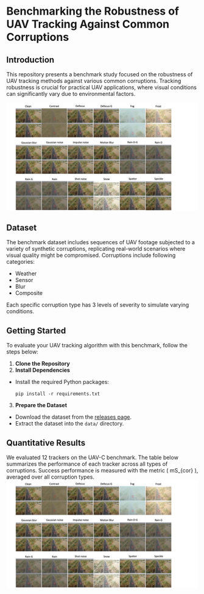 # Benchmarking the Robustness of UAV Tracking Against Common Corruptions

## Introduction
This repository presents a benchmark study focused on the robustness of UAV tracking methods against various common corruptions. Tracking robustness is crucial for practical UAV applications, where visual conditions can significantly vary due to environmental factors.

![Corruption Types](CorruptionVisual.jpg)

## Dataset
The benchmark dataset includes sequences of UAV footage subjected to a variety of synthetic corruptions, replicating real-world scenarios where visual quality might be compromised. Corruptions include following categories:
- Weather
- Sensor
- Blur
- Composite

Each specific corruption type has 3 levels of severity to simulate varying conditions.

## Getting Started
To evaluate your UAV tracking algorithm with this benchmark, follow the steps below:

1. **Clone the Repository**
2. **Install Dependencies**
- Install the required Python packages:
  ```
  pip install -r requirements.txt
  ```

3. **Prepare the Dataset**
- Download the dataset from the [releases page](https://github.com/your-username/uav-tracking-corruption-benchmark/releases).
- Extract the dataset into the `data/` directory.

## Quantitative Results
We evaluated 12 trackers on the UAV-C benchmark. The table below summarizes the performance of each tracker across all types of corruptions. Success performance is measured with the metric \( mS_{cor} \), averaged over all corruption types.
![Corruption Types](CorruptionVisual.jpg)
